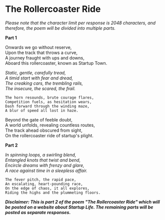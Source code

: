 # The Rollercoaster Ride

_Please note that the character limit per response is 2048 characters, and therefore, the poem will be divided into multiple parts._

**Part 1**

Onwards we go without reserve,  
Upon the track that throws a curve,  
A journey fraught with ups and downs,  
Aboard this rollercoaster, known as Startup Town.

_Static, gentle, carefully tread,_  
_A timid start with fear and dread,_  
_The creaking cars, the trembling rails,_  
_The insecure, the scared, the frail._

```
The horn resounds, brute courage flares,
Competition fuels, as hesitation wears,
Dash forward through the winding maze, 
A blur of speed all lost in haze.
```

Beyond the gate of feeble doubt,  
A world unfolds, revealing countless routes,  
The track ahead obscured from sight,  
On the rollercoaster ride of startup's plight.

**Part 2**

_In spinning loops, a swirling blend,_  
_Entangled knots that twist and bend,_  
_Encircle dreams with frenzy and glare,_  
_A race against time in a sleepless affair._

```
The fever pitch, the rapid pace,
An escalating, heart-pounding race,
On the edge of chaos, it all explores,
Riding the highs and the plummeting floors.
```

___Disclaimer: This is part 2 of the poem "The Rollercoaster Ride" which will be posted on a website about Startup Life. The remaining parts will be posted as separate responses.___
